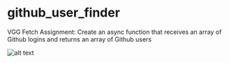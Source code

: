 # github_user_finder
VGG Fetch Assignment: Create an async function that receives an array of Github logins and returns an array of Github users




![alt text](https://i.ibb.co/F8dWRvm/github-finder.png "Sneek Preview")

